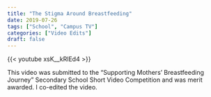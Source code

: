 ```yaml
---
title: "The Stigma Around Breastfeeding"
date: 2019-07-26
tags: ["School", "Campus TV"]
categories: ["Video Edits"]
draft: false
---
```


{{< youtube xsK__kRlEd4 >}}

This video was submitted to the “Supporting Mothers’ Breastfeeding Journey” Secondary School Short Video Competition  and was merit awarded. I co-edited the video.
